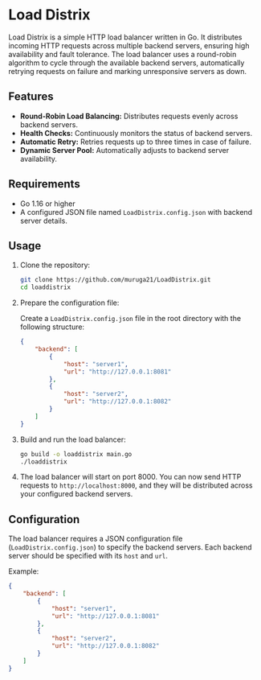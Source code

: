 
# Load Distrix

Load Distrix is a simple HTTP load balancer written in Go. It distributes incoming HTTP requests across multiple backend servers, ensuring high availability and fault tolerance. The load balancer uses a round-robin algorithm to cycle through the available backend servers, automatically retrying requests on failure and marking unresponsive servers as down.

## Features

- **Round-Robin Load Balancing:** Distributes requests evenly across backend servers.
- **Health Checks:** Continuously monitors the status of backend servers.
- **Automatic Retry:** Retries requests up to three times in case of failure.
- **Dynamic Server Pool:** Automatically adjusts to backend server availability.

## Requirements

- Go 1.16 or higher
- A configured JSON file named `LoadDistrix.config.json` with backend server details.

## Usage

1. Clone the repository:

   ```sh
   git clone https://github.com/muruga21/LoadDistrix.git
   cd loaddistrix
   ```

2. Prepare the configuration file:

   Create a `LoadDistrix.config.json` file in the root directory with the following structure:

   ```json
   {
       "backend": [
           {
               "host": "server1",
               "url": "http://127.0.0.1:8081"
           },
           {
               "host": "server2",
               "url": "http://127.0.0.1:8082"
           }
       ]
   }
   ```

3. Build and run the load balancer:

   ```sh
   go build -o loaddistrix main.go
   ./loaddistrix
   ```

4. The load balancer will start on port 8000. You can now send HTTP requests to `http://localhost:8000`, and they will be distributed across your configured backend servers.

## Configuration

The load balancer requires a JSON configuration file (`LoadDistrix.config.json`) to specify the backend servers. Each backend server should be specified with its `host` and `url`.

Example:

```json
{
    "backend": [
        {
            "host": "server1",
            "url": "http://127.0.0.1:8081"
        },
        {
            "host": "server2",
            "url": "http://127.0.0.1:8082"
        }
    ]
}
```
